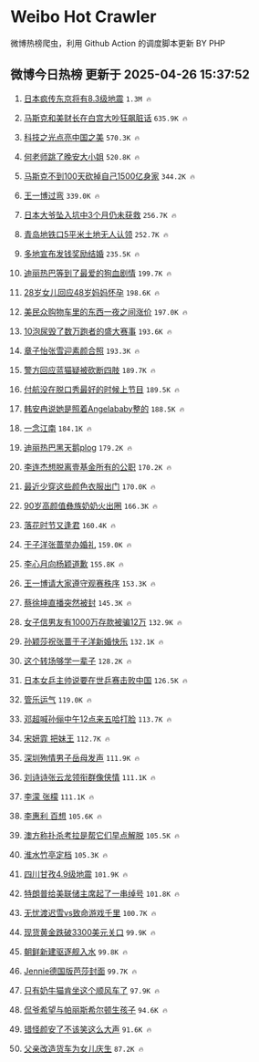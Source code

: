 # Weibo Hot Crawler 



微博热榜爬虫，利用 Github Action 的调度脚本更新 BY PHP 


## 微博今日热榜 更新于 2025-04-26 15:37:52 
1. [日本疯传东京将有8.3级地震](https://s.weibo.com/weibo?q=%23%E6%97%A5%E6%9C%AC%E7%96%AF%E4%BC%A0%E4%B8%9C%E4%BA%AC%E5%B0%86%E6%9C%898.3%E7%BA%A7%E5%9C%B0%E9%9C%87%23&t=31&band_rank=1&Refer=top) `1.3M 🔥` 

1. [马斯克和美财长在白宫大吵狂飙脏话](https://s.weibo.com/weibo?q=%23%E9%A9%AC%E6%96%AF%E5%85%8B%E5%92%8C%E7%BE%8E%E8%B4%A2%E9%95%BF%E5%9C%A8%E7%99%BD%E5%AE%AB%E5%A4%A7%E5%90%B5%E7%8B%82%E9%A3%99%E8%84%8F%E8%AF%9D%23&t=31&band_rank=2&Refer=top) `635.9K 🔥` 

1. [科技之光点亮中国之美](https://s.weibo.com/weibo?q=%23%E7%A7%91%E6%8A%80%E4%B9%8B%E5%85%89%E7%82%B9%E4%BA%AE%E4%B8%AD%E5%9B%BD%E4%B9%8B%E7%BE%8E%23&t=31&band_rank=3&Refer=top) `570.3K 🔥` 

1. [何老师跳了晚安大小姐](https://s.weibo.com/weibo?q=%E4%BD%95%E8%80%81%E5%B8%88%E8%B7%B3%E4%BA%86%E6%99%9A%E5%AE%89%E5%A4%A7%E5%B0%8F%E5%A7%90&t=31&band_rank=4&Refer=top) `520.8K 🔥` 

1. [马斯克不到100天砍掉自己1500亿身家](https://s.weibo.com/weibo?q=%23%E9%A9%AC%E6%96%AF%E5%85%8B%E4%B8%8D%E5%88%B0100%E5%A4%A9%E7%A0%8D%E6%8E%89%E8%87%AA%E5%B7%B11500%E4%BA%BF%E8%BA%AB%E5%AE%B6%23&t=31&band_rank=5&Refer=top) `344.2K 🔥` 

1. [王一博过弯](https://s.weibo.com/weibo?q=%23%E7%8E%8B%E4%B8%80%E5%8D%9A%E8%BF%87%E5%BC%AF%23&t=31&band_rank=6&Refer=top) `339.0K 🔥` 

1. [日本大爷坠入坑中3个月仍未获救](https://s.weibo.com/weibo?q=%23%E6%97%A5%E6%9C%AC%E5%A4%A7%E7%88%B7%E5%9D%A0%E5%85%A5%E5%9D%91%E4%B8%AD3%E4%B8%AA%E6%9C%88%E4%BB%8D%E6%9C%AA%E8%8E%B7%E6%95%91%23&t=31&band_rank=7&Refer=top) `256.7K 🔥` 

1. [青岛地铁口5平米土地无人认领](https://s.weibo.com/weibo?q=%23%E9%9D%92%E5%B2%9B%E5%9C%B0%E9%93%81%E5%8F%A35%E5%B9%B3%E7%B1%B3%E5%9C%9F%E5%9C%B0%E6%97%A0%E4%BA%BA%E8%AE%A4%E9%A2%86%23&t=31&band_rank=8&Refer=top) `252.7K 🔥` 

1. [多地宣布发钱奖励结婚](https://s.weibo.com/weibo?q=%23%E5%A4%9A%E5%9C%B0%E5%AE%A3%E5%B8%83%E5%8F%91%E9%92%B1%E5%A5%96%E5%8A%B1%E7%BB%93%E5%A9%9A%23&t=31&band_rank=9&Refer=top) `235.5K 🔥` 

1. [迪丽热巴等到了最爱的狗血剧情](https://s.weibo.com/weibo?q=%E8%BF%AA%E4%B8%BD%E7%83%AD%E5%B7%B4%E7%AD%89%E5%88%B0%E4%BA%86%E6%9C%80%E7%88%B1%E7%9A%84%E7%8B%97%E8%A1%80%E5%89%A7%E6%83%85&t=31&band_rank=10&Refer=top) `199.7K 🔥` 

1. [28岁女儿回应48岁妈妈怀孕](https://s.weibo.com/weibo?q=%2328%E5%B2%81%E5%A5%B3%E5%84%BF%E5%9B%9E%E5%BA%9448%E5%B2%81%E5%A6%88%E5%A6%88%E6%80%80%E5%AD%95%23&t=31&band_rank=11&Refer=top) `198.6K 🔥` 

1. [美民众购物车里的东西一夜之间涨价](https://s.weibo.com/weibo?q=%23%E7%BE%8E%E6%B0%91%E4%BC%97%E8%B4%AD%E7%89%A9%E8%BD%A6%E9%87%8C%E7%9A%84%E4%B8%9C%E8%A5%BF%E4%B8%80%E5%A4%9C%E4%B9%8B%E9%97%B4%E6%B6%A8%E4%BB%B7%23&t=31&band_rank=12&Refer=top) `197.0K 🔥` 

1. [10泡尿毁了数万跑者的盛大赛事](https://s.weibo.com/weibo?q=%2310%E6%B3%A1%E5%B0%BF%E6%AF%81%E4%BA%86%E6%95%B0%E4%B8%87%E8%B7%91%E8%80%85%E7%9A%84%E7%9B%9B%E5%A4%A7%E8%B5%9B%E4%BA%8B%23&t=31&band_rank=13&Refer=top) `193.6K 🔥` 

1. [章子怡张雪迎素颜合照](https://s.weibo.com/weibo?q=%E7%AB%A0%E5%AD%90%E6%80%A1%E5%BC%A0%E9%9B%AA%E8%BF%8E%E7%B4%A0%E9%A2%9C%E5%90%88%E7%85%A7&t=31&band_rank=14&Refer=top) `193.3K 🔥` 

1. [警方回应蓝猫疑被砍断四肢](https://s.weibo.com/weibo?q=%23%E8%AD%A6%E6%96%B9%E5%9B%9E%E5%BA%94%E8%93%9D%E7%8C%AB%E7%96%91%E8%A2%AB%E7%A0%8D%E6%96%AD%E5%9B%9B%E8%82%A2%23&t=31&band_rank=15&Refer=top) `189.7K 🔥` 

1. [付航没在脱口秀最好的时候上节目](https://s.weibo.com/weibo?q=%E4%BB%98%E8%88%AA%E6%B2%A1%E5%9C%A8%E8%84%B1%E5%8F%A3%E7%A7%80%E6%9C%80%E5%A5%BD%E7%9A%84%E6%97%B6%E5%80%99%E4%B8%8A%E8%8A%82%E7%9B%AE&t=31&band_rank=16&Refer=top) `189.5K 🔥` 

1. [韩安冉说她是照着Angelababy整的](https://s.weibo.com/weibo?q=%23%E9%9F%A9%E5%AE%89%E5%86%89%E8%AF%B4%E5%A5%B9%E6%98%AF%E7%85%A7%E7%9D%80Angelababy%E6%95%B4%E7%9A%84%23&t=31&band_rank=17&Refer=top) `188.5K 🔥` 

1. [一念江南](https://s.weibo.com/weibo?q=%E4%B8%80%E5%BF%B5%E6%B1%9F%E5%8D%97&t=31&band_rank=18&Refer=top) `184.1K 🔥` 

1. [迪丽热巴黑天鹅plog](https://s.weibo.com/weibo?q=%23%E8%BF%AA%E4%B8%BD%E7%83%AD%E5%B7%B4%E9%BB%91%E5%A4%A9%E9%B9%85plog%23&t=31&band_rank=19&Refer=top) `179.2K 🔥` 

1. [李连杰想脱离壹基金所有的公职](https://s.weibo.com/weibo?q=%23%E6%9D%8E%E8%BF%9E%E6%9D%B0%E6%83%B3%E8%84%B1%E7%A6%BB%E5%A3%B9%E5%9F%BA%E9%87%91%E6%89%80%E6%9C%89%E7%9A%84%E5%85%AC%E8%81%8C%23&t=31&band_rank=20&Refer=top) `170.2K 🔥` 

1. [最近少穿这些颜色衣服出门](https://s.weibo.com/weibo?q=%23%E6%9C%80%E8%BF%91%E5%B0%91%E7%A9%BF%E8%BF%99%E4%BA%9B%E9%A2%9C%E8%89%B2%E8%A1%A3%E6%9C%8D%E5%87%BA%E9%97%A8%23&t=31&band_rank=21&Refer=top) `170.0K 🔥` 

1. [90岁高颜值彝族奶奶火出圈](https://s.weibo.com/weibo?q=%2390%E5%B2%81%E9%AB%98%E9%A2%9C%E5%80%BC%E5%BD%9D%E6%97%8F%E5%A5%B6%E5%A5%B6%E7%81%AB%E5%87%BA%E5%9C%88%23&t=31&band_rank=22&Refer=top) `166.3K 🔥` 

1. [落花时节又逢君](https://s.weibo.com/weibo?q=%E8%90%BD%E8%8A%B1%E6%97%B6%E8%8A%82%E5%8F%88%E9%80%A2%E5%90%9B&t=31&band_rank=23&Refer=top) `160.4K 🔥` 

1. [于子洋张蔷举办婚礼](https://s.weibo.com/weibo?q=%23%E4%BA%8E%E5%AD%90%E6%B4%8B%E5%BC%A0%E8%94%B7%E4%B8%BE%E5%8A%9E%E5%A9%9A%E7%A4%BC%23&t=31&band_rank=24&Refer=top) `159.0K 🔥` 

1. [李心月向杨颖道歉](https://s.weibo.com/weibo?q=%23%E6%9D%8E%E5%BF%83%E6%9C%88%E5%90%91%E6%9D%A8%E9%A2%96%E9%81%93%E6%AD%89%23&t=31&band_rank=25&Refer=top) `155.8K 🔥` 

1. [王一博请大家遵守观赛秩序](https://s.weibo.com/weibo?q=%23%E7%8E%8B%E4%B8%80%E5%8D%9A%E8%AF%B7%E5%A4%A7%E5%AE%B6%E9%81%B5%E5%AE%88%E8%A7%82%E8%B5%9B%E7%A7%A9%E5%BA%8F%23&t=31&band_rank=26&Refer=top) `153.3K 🔥` 

1. [蔡徐坤直播突然被封](https://s.weibo.com/weibo?q=%23%E8%94%A1%E5%BE%90%E5%9D%A4%E7%9B%B4%E6%92%AD%E7%AA%81%E7%84%B6%E8%A2%AB%E5%B0%81%23&t=31&band_rank=27&Refer=top) `145.3K 🔥` 

1. [女子信男友有1000万存款被骗12万](https://s.weibo.com/weibo?q=%23%E5%A5%B3%E5%AD%90%E4%BF%A1%E7%94%B7%E5%8F%8B%E6%9C%891000%E4%B8%87%E5%AD%98%E6%AC%BE%E8%A2%AB%E9%AA%9712%E4%B8%87%23&t=31&band_rank=28&Refer=top) `132.9K 🔥` 

1. [孙颖莎祝张蔷于子洋新婚快乐](https://s.weibo.com/weibo?q=%23%E5%AD%99%E9%A2%96%E8%8E%8E%E7%A5%9D%E5%BC%A0%E8%94%B7%E4%BA%8E%E5%AD%90%E6%B4%8B%E6%96%B0%E5%A9%9A%E5%BF%AB%E4%B9%90%23&t=31&band_rank=29&Refer=top) `132.1K 🔥` 

1. [这个转场够学一辈子](https://s.weibo.com/weibo?q=%E8%BF%99%E4%B8%AA%E8%BD%AC%E5%9C%BA%E5%A4%9F%E5%AD%A6%E4%B8%80%E8%BE%88%E5%AD%90&t=31&band_rank=30&Refer=top) `128.2K 🔥` 

1. [日本女乒主帅说要在世乒赛击败中国](https://s.weibo.com/weibo?q=%23%E6%97%A5%E6%9C%AC%E5%A5%B3%E4%B9%92%E4%B8%BB%E5%B8%85%E8%AF%B4%E8%A6%81%E5%9C%A8%E4%B8%96%E4%B9%92%E8%B5%9B%E5%87%BB%E8%B4%A5%E4%B8%AD%E5%9B%BD%23&t=31&band_rank=31&Refer=top) `126.5K 🔥` 

1. [管乐运气](https://s.weibo.com/weibo?q=%E7%AE%A1%E4%B9%90%E8%BF%90%E6%B0%94&t=31&band_rank=32&Refer=top) `119.0K 🔥` 

1. [邓超喊孙俪中午12点来五哈打脸](https://s.weibo.com/weibo?q=%23%E9%82%93%E8%B6%85%E5%96%8A%E5%AD%99%E4%BF%AA%E4%B8%AD%E5%8D%8812%E7%82%B9%E6%9D%A5%E4%BA%94%E5%93%88%E6%89%93%E8%84%B8%23&t=31&band_rank=33&Refer=top) `113.7K 🔥` 

1. [宋妍霏 把妹王](https://s.weibo.com/weibo?q=%E5%AE%8B%E5%A6%8D%E9%9C%8F%20%E6%8A%8A%E5%A6%B9%E7%8E%8B&t=31&band_rank=34&Refer=top) `112.7K 🔥` 

1. [深圳殉情男子岳母发声](https://s.weibo.com/weibo?q=%23%E6%B7%B1%E5%9C%B3%E6%AE%89%E6%83%85%E7%94%B7%E5%AD%90%E5%B2%B3%E6%AF%8D%E5%8F%91%E5%A3%B0%23&t=31&band_rank=35&Refer=top) `111.9K 🔥` 

1. [刘诗诗张云龙领衔群像侠情](https://s.weibo.com/weibo?q=%23%E5%88%98%E8%AF%97%E8%AF%97%E5%BC%A0%E4%BA%91%E9%BE%99%E9%A2%86%E8%A1%94%E7%BE%A4%E5%83%8F%E4%BE%A0%E6%83%85%23&t=31&band_rank=36&Refer=top) `111.1K 🔥` 

1. [李濛 张檬](https://s.weibo.com/weibo?q=%E6%9D%8E%E6%BF%9B%20%E5%BC%A0%E6%AA%AC&t=31&band_rank=37&Refer=top) `111.1K 🔥` 

1. [李惠利 百想](https://s.weibo.com/weibo?q=%E6%9D%8E%E6%83%A0%E5%88%A9%20%E7%99%BE%E6%83%B3&t=31&band_rank=38&Refer=top) `105.6K 🔥` 

1. [澳方称扑杀考拉是帮它们早点解脱](https://s.weibo.com/weibo?q=%23%E6%BE%B3%E6%96%B9%E7%A7%B0%E6%89%91%E6%9D%80%E8%80%83%E6%8B%89%E6%98%AF%E5%B8%AE%E5%AE%83%E4%BB%AC%E6%97%A9%E7%82%B9%E8%A7%A3%E8%84%B1%23&t=31&band_rank=39&Refer=top) `105.5K 🔥` 

1. [淮水竹亭定档](https://s.weibo.com/weibo?q=%E6%B7%AE%E6%B0%B4%E7%AB%B9%E4%BA%AD%E5%AE%9A%E6%A1%A3&t=31&band_rank=40&Refer=top) `105.3K 🔥` 

1. [四川甘孜4.9级地震](https://s.weibo.com/weibo?q=%23%E5%9B%9B%E5%B7%9D%E7%94%98%E5%AD%9C4.9%E7%BA%A7%E5%9C%B0%E9%9C%87%23&t=31&band_rank=41&Refer=top) `101.9K 🔥` 

1. [特朗普给美联储主席起了一串绰号](https://s.weibo.com/weibo?q=%23%E7%89%B9%E6%9C%97%E6%99%AE%E7%BB%99%E7%BE%8E%E8%81%94%E5%82%A8%E4%B8%BB%E5%B8%AD%E8%B5%B7%E4%BA%86%E4%B8%80%E4%B8%B2%E7%BB%B0%E5%8F%B7%23&t=31&band_rank=42&Refer=top) `101.8K 🔥` 

1. [无忧渡迟雪vs致命游戏千里](https://s.weibo.com/weibo?q=%E6%97%A0%E5%BF%A7%E6%B8%A1%E8%BF%9F%E9%9B%AAvs%E8%87%B4%E5%91%BD%E6%B8%B8%E6%88%8F%E5%8D%83%E9%87%8C&t=31&band_rank=43&Refer=top) `100.7K 🔥` 

1. [现货黄金跌破3300美元关口](https://s.weibo.com/weibo?q=%23%E7%8E%B0%E8%B4%A7%E9%BB%84%E9%87%91%E8%B7%8C%E7%A0%B43300%E7%BE%8E%E5%85%83%E5%85%B3%E5%8F%A3%23&t=31&band_rank=44&Refer=top) `99.9K 🔥` 

1. [朝鲜新建驱逐舰入水](https://s.weibo.com/weibo?q=%23%E6%9C%9D%E9%B2%9C%E6%96%B0%E5%BB%BA%E9%A9%B1%E9%80%90%E8%88%B0%E5%85%A5%E6%B0%B4%23&t=31&band_rank=45&Refer=top) `99.8K 🔥` 

1. [Jennie德国版芭莎封面](https://s.weibo.com/weibo?q=Jennie%E5%BE%B7%E5%9B%BD%E7%89%88%E8%8A%AD%E8%8E%8E%E5%B0%81%E9%9D%A2&t=31&band_rank=46&Refer=top) `99.7K 🔥` 

1. [只有奶牛猫肯坐这个顺风车了](https://s.weibo.com/weibo?q=%E5%8F%AA%E6%9C%89%E5%A5%B6%E7%89%9B%E7%8C%AB%E8%82%AF%E5%9D%90%E8%BF%99%E4%B8%AA%E9%A1%BA%E9%A3%8E%E8%BD%A6%E4%BA%86&t=31&band_rank=47&Refer=top) `97.9K 🔥` 

1. [侃爷希望与帕丽斯希尔顿生孩子](https://s.weibo.com/weibo?q=%23%E4%BE%83%E7%88%B7%E5%B8%8C%E6%9C%9B%E4%B8%8E%E5%B8%95%E4%B8%BD%E6%96%AF%E5%B8%8C%E5%B0%94%E9%A1%BF%E7%94%9F%E5%AD%A9%E5%AD%90%23&t=31&band_rank=48&Refer=top) `94.6K 🔥` 

1. [错怪颜安了不该笑这么大声](https://s.weibo.com/weibo?q=%E9%94%99%E6%80%AA%E9%A2%9C%E5%AE%89%E4%BA%86%E4%B8%8D%E8%AF%A5%E7%AC%91%E8%BF%99%E4%B9%88%E5%A4%A7%E5%A3%B0&t=31&band_rank=49&Refer=top) `91.6K 🔥` 

1. [父亲改造货车为女儿庆生](https://s.weibo.com/weibo?q=%23%E7%88%B6%E4%BA%B2%E6%94%B9%E9%80%A0%E8%B4%A7%E8%BD%A6%E4%B8%BA%E5%A5%B3%E5%84%BF%E5%BA%86%E7%94%9F%23&t=31&band_rank=50&Refer=top) `87.2K 🔥` 

